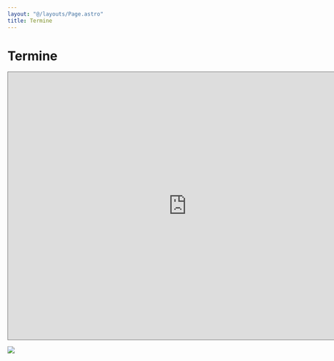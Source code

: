 ```yaml
---
layout: "@/layouts/Page.astro"
title: Termine
---
```

# Termine

<iframe src="https://calendar.google.com/calendar/embed?height=600&wkst=1&bgcolor=%23ffffff&ctz=Europe%2FBerlin&src=dm9yc3RhbmRAZ3JhYmVuZmxlY2suZGU&src=YWRkcmVzc2Jvb2sjY29udGFjdHNAZ3JvdXAudi5jYWxlbmRhci5nb29nbGUuY29t&src=ZGUuZ2VybWFuI2hvbGlkYXlAZ3JvdXAudi5jYWxlbmRhci5nb29nbGUuY29t&color=%23039BE5&color=%2333B679&color=%230B8043" style="border:solid 1px #777" width="800" height="600" frameborder="0" scrolling="no"></iframe>



<a target="_blank" href="https://calendar.google.com/calendar/event?action=TEMPLATE&amp;tmeid=NWVtaWxiNGdnbzhxOWpyODM4ZTdmdm1vaGcgdm9yc3RhbmRAZ3JhYmVuZmxlY2suZGU&amp;tmsrc=vorstand%40grabenfleck.de"><img border="0" src="https://www.google.com/calendar/images/ext/gc_button1_de.gif"></a>